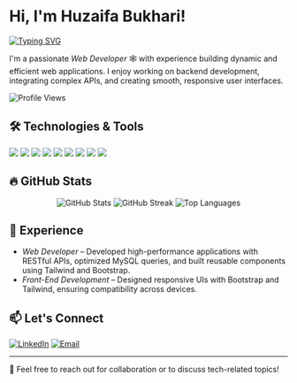 # Hi, I'm Huzaifa Bukhari!  

[![Typing SVG](https://readme-typing-svg.herokuapp.com?size=25&left=true&vCenter=true&width=600&lines=Laravelish+%7C+Perfectionist;Full+Stack+Web+Developer;Backend+%26+Frontend+Specialist;Always+Learning+New+Things)](https://git.io/typing-svg)  

I'm a passionate *Web Developer* 🕸️ with experience building dynamic and efficient web applications. I enjoy working on backend development, integrating complex APIs, and creating smooth, responsive user interfaces.  

![Profile Views](https://komarev.com/ghpvc/?username=HUZAIFA-BUKHARI-DEV&label=PROFILE+VIEWS&style=flat-square&color=blue)  


## 🛠️ Technologies & Tools  

<p align="left">
  <img src="https://img.shields.io/badge/PHP-777BB4?style=for-the-badge&logo=php&logoColor=white" />
  <img src="https://img.shields.io/badge/Laravel-FF2D20?style=for-the-badge&logo=laravel&logoColor=white" />
  <img src="https://img.shields.io/badge/MySQL-4479A1?style=for-the-badge&logo=mysql&logoColor=white" />
  <img src="https://img.shields.io/badge/HTML5-E34F26?style=for-the-badge&logo=html5&logoColor=white" />
  <img src="https://img.shields.io/badge/CSS3-1572B6?style=for-the-badge&logo=css3&logoColor=white" />
  <img src="https://img.shields.io/badge/JavaScript-F7DF1E?style=for-the-badge&logo=javascript&logoColor=black" />
  <img src="https://img.shields.io/badge/Bootstrap-7952B3?style=for-the-badge&logo=bootstrap&logoColor=white" />
  <img src="https://img.shields.io/badge/Tailwind_CSS-38B2AC?style=for-the-badge&logo=tailwind-css&logoColor=white" />
  <img src="https://img.shields.io/badge/jQuery-0769AD?style=for-the-badge&logo=jquery&logoColor=white" />
</p>  

## 🔥 GitHub Stats  

<p align="center">
  <img src="https://github-readme-stats.vercel.app/api?username=HUZAIFA-BUKHARI-DEV&show_icons=true&theme=radical" alt="GitHub Stats" />
  <img src="https://github-readme-streak-stats.herokuapp.com/?user=HUZAIFA-BUKHARI-DEV&theme=radical" alt="GitHub Streak" />
  <img src="https://github-readme-stats.vercel.app/api/top-langs/?username=HUZAIFA-BUKHARI-DEV&layout=compact&theme=radical" alt="Top Languages" />
</p>  

## 💼 Experience  

- *Web Developer* – Developed high-performance applications with RESTful APIs, optimized MySQL queries, and built reusable components using Tailwind and Bootstrap.  
- *Front-End Development* – Designed responsive UIs with Bootstrap and Tailwind, ensuring compatibility across devices.  

## 📫 Let's Connect  

<p align="left">
  <a href="https://www.linkedin.com/in/huzaifa-bukhari-452969340"><img src="https://img.shields.io/badge/LinkedIn-0077B5?style=for-the-badge&logo=linkedin&logoColor=white" alt="LinkedIn" /></a>
  <a href="mailto:huzaifabukhari.dev.designer@gmail.com"><img src="https://img.shields.io/badge/Gmail-D14836?style=for-the-badge&logo=gmail&logoColor=white" alt="Email" /></a>
</p>  

---  

💬 Feel free to reach out for collaboration or to discuss tech-related topics!  
